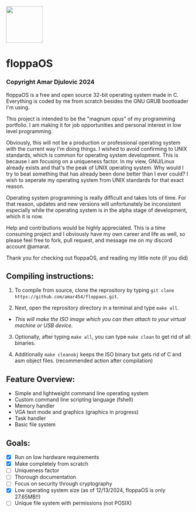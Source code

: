 # <img src="https://github.com/amar454/floppaos/blob/main/C999A980-DD33-41B2-8C9E-941D8E16A5A7.jpeg?raw=true" width="100">
# floppaOS 

### Copyright Amar Djulovic 2024

floppaOS is a free and open source 32-bit operating system made in C. Everything is coded by me from scratch besides the GNU GRUB bootloader I'm using.

This project is intended to be the "magnum opus" of my programming portfolio. I am making it for job opportunities and personal interest in low level programming.

Obviously, this will not be a production or professional operating system with the current way I'm doing things. I wished to avoid confirming to UNIX standards, which is common for operating system development. This is because I am focusing on a uniqueness factor. In my view, GNU/Linux already exists and that's the peak of UNIX operating system. Why would I try to beat something that has already been done better than I ever could? I wish to seperate my operating system from UNIX standards for that exact reason.

Operating system programming is really difficult and takes lots of time. For that reason, updates and new versions will unfortunately be inconsistent especially while the operating system is in the alpha stage of development, which it is now.

Help and contributions would be highly appreciated. This is a time consuming project and I obviously have my own career and life as well, so please feel free to fork, pull request, and message me on my discord account @amarat.

Thank you for checking out floppaOS, and reading my little note (if you did)


## Compiling instructions:
1. To compile from source, clone the reprository by typing `git clone https://github.com/amar454/floppaos.git`.

2. Next, open the reprository directory in a terminal and type `make all`.

* <i>This will make the ISO image which you can then attach to your virtual machine or USB device.</i>

3. Optionally, after typing `make all`, you can type `make clean` to get rid of all binaries. 

4. Additionally `make cleanobj` keeps the ISO binary but gets rid of C and asm object files. (recommended action after compilation)


## Feature Overview:
* Simple and lightweight command line operating system
* Custom command line scripting language (fshell)
* Memory handler
* VGA text mode and graphics (graphics in progress)
* Task handler
* Basic file system

## Goals:
- [x] Run on low hardware requirements
- [x] Make completely from scratch
- [ ] Uniqueness factor
- [ ] Thorough documentation
- [ ] Focus on security through cryptography
- [x] Low operating system size (as of 12/13/2024, floppaOS is only 27.65MB!!)
- [ ] Unique file system with permissions (not POSIX)
